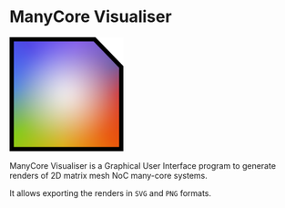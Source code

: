 # ManyCore Visualiser

<div class="centre">
<img width="200px" height="200px" src="./icon.png"
    alt="ManyCore Visualiser Icon">
</div>

ManyCore Visualiser is a Graphical User Interface program to generate renders of
2D matrix mesh NoC many-core systems.

It allows exporting the renders in `SVG` and `PNG` formats.
